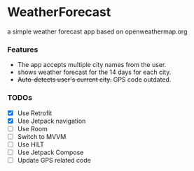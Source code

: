 # WeatherForecast
a simple weather forecast app based on openweathermap.org

### Features 
  - The app accepts multiple city names from the user.
  - shows weather forecast for the 14 days for each city.
  - <s>Auto-detects user's current city.</s> GPS code outdated.

### TODOs
- [x] Use Retrofit
- [x] Use Jetpack navigation
- [ ] Use Room
- [ ] Switch to MVVM
- [ ] Use HILT
- [ ] Use Jetpack Compose
- [ ] Update GPS related code
